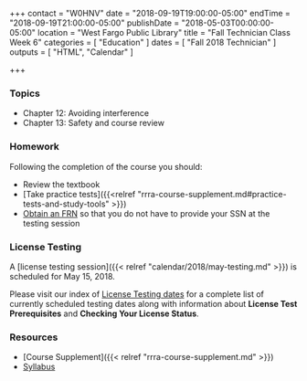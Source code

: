 +++
contact = "W0HNV"
date = "2018-09-19T19:00:00-05:00"
endTime = "2018-09-19T21:00:00-05:00"
publishDate = "2018-05-03T00:00:00-05:00"
location = "West Fargo Public Library"
title = "Fall Technician Class Week 6"
categories = [ "Education" ]
dates = [ "Fall 2018 Technician" ]
outputs = [ "HTML", "Calendar" ]

+++
### Topics

* Chapter 12: Avoiding interference
* Chapter 13: Safety and course review

### Homework

Following the completion of the course you should:

* Review the textbook
* [Take practice tests]({{<relref "rrra-course-supplement.md#practice-tests-and-study-tools" >}})
* [Obtain an FRN](http://wireless.fcc.gov/uls/index.htm?job=about_getting_started) so that you do not have to provide your SSN at the testing session

### License Testing

A [license testing session]({{< relref "calendar/2018/may-testing.md" >}})
is scheduled for May 15, 2018.

Please visit our index of [License Testing dates](/dates/license-testing/)
for a complete list of currently scheduled testing dates along with
information about **License Test Prerequisites** and **Checking Your License
Status**.

### Resources

* [Course Supplement]({{< relref "rrra-course-supplement.md" >}})
* [Syllabus](/s/2xabO1oD5mbpVRh)
